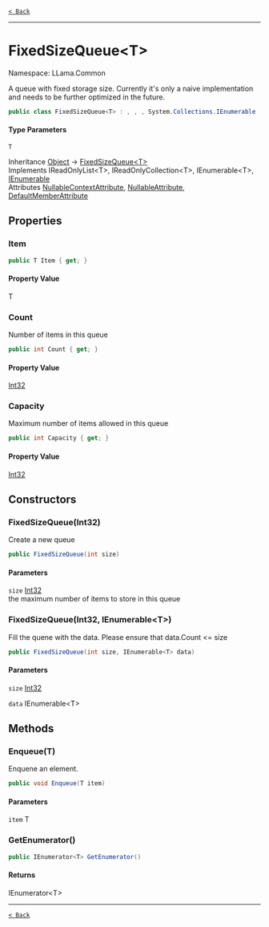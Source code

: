 [`< Back`](./)

---

# FixedSizeQueue&lt;T&gt;

Namespace: LLama.Common

A queue with fixed storage size.
 Currently it's only a naive implementation and needs to be further optimized in the future.

```csharp
public class FixedSizeQueue<T> : , , , System.Collections.IEnumerable
```

#### Type Parameters

`T`<br>

Inheritance [Object](https://docs.microsoft.com/en-us/dotnet/api/system.object) → [FixedSizeQueue&lt;T&gt;](./llama.common.fixedsizequeue-1.md)<br>
Implements IReadOnlyList&lt;T&gt;, IReadOnlyCollection&lt;T&gt;, IEnumerable&lt;T&gt;, [IEnumerable](https://docs.microsoft.com/en-us/dotnet/api/system.collections.ienumerable)<br>
Attributes [NullableContextAttribute](https://docs.microsoft.com/en-us/dotnet/api/system.runtime.compilerservices.nullablecontextattribute), [NullableAttribute](https://docs.microsoft.com/en-us/dotnet/api/system.runtime.compilerservices.nullableattribute), [DefaultMemberAttribute](https://docs.microsoft.com/en-us/dotnet/api/system.reflection.defaultmemberattribute)

## Properties

### **Item**

```csharp
public T Item { get; }
```

#### Property Value

T<br>

### **Count**

Number of items in this queue

```csharp
public int Count { get; }
```

#### Property Value

[Int32](https://docs.microsoft.com/en-us/dotnet/api/system.int32)<br>

### **Capacity**

Maximum number of items allowed in this queue

```csharp
public int Capacity { get; }
```

#### Property Value

[Int32](https://docs.microsoft.com/en-us/dotnet/api/system.int32)<br>

## Constructors

### **FixedSizeQueue(Int32)**

Create a new queue

```csharp
public FixedSizeQueue(int size)
```

#### Parameters

`size` [Int32](https://docs.microsoft.com/en-us/dotnet/api/system.int32)<br>
the maximum number of items to store in this queue

### **FixedSizeQueue(Int32, IEnumerable&lt;T&gt;)**

Fill the quene with the data. Please ensure that data.Count &lt;= size

```csharp
public FixedSizeQueue(int size, IEnumerable<T> data)
```

#### Parameters

`size` [Int32](https://docs.microsoft.com/en-us/dotnet/api/system.int32)<br>

`data` IEnumerable&lt;T&gt;<br>

## Methods

### **Enqueue(T)**

Enquene an element.

```csharp
public void Enqueue(T item)
```

#### Parameters

`item` T<br>

### **GetEnumerator()**

```csharp
public IEnumerator<T> GetEnumerator()
```

#### Returns

IEnumerator&lt;T&gt;<br>

---

[`< Back`](./)
